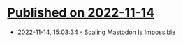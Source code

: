 # [Published on 2022-11-14](index.md)

* [2022-11-14, 15:03:34](https://news.ycombinator.com/item?id=33594961) - [Scaling Mastodon Is Impossible](https://lucumr.pocoo.org/2022/11/14/scaling-mastodon/)
